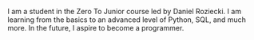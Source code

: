 I am a student in the Zero To Junior course led by Daniel Roziecki. I am learning from the basics to an advanced level of Python, SQL, and much more. In the future, I aspire to become a programmer.
